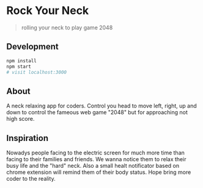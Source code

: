 # Rock Your Neck
> rolling your neck to play game 2048

## Development

```sh
npm install
npm start
# visit localhost:3000
```

## About

A neck relaxing app for coders. Control you head to move left, right, up and
down to control the fameous web game "2048" but for approaching not high score.


## Inspiration

Nowadys people facing to the electric screen for much more time than facing to
their families and friends. We wanna notice them to relax their busy life and
the "hard" neck. Also a small healt notificator based on chrome extension will
remind them of their body status. Hope bring more coder to the reality.
